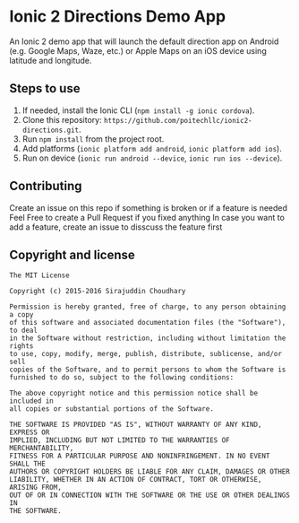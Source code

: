 # Ionic 2 Directions Demo App
An Ionic 2 demo app that will launch the default direction app on Android (e.g. Google Maps, Waze, etc.) or Apple Maps 
on an iOS device using latitude and longitude.

## Steps to use
1. If needed, install the Ionic CLI (`npm install -g ionic cordova`).
1. Clone this repository: `https://github.com/poitechllc/ionic2-directions.git`.
1. Run `npm install` from the project root.
1. Add platforms (`ionic platform add android`, `ionic platform add ios`).
1. Run on device (`ionic run android --device`, `ionic run ios --device`).


## Contributing

Create an issue on this repo if something is broken or if a feature is needed
Feel Free to create a Pull Request if you fixed anything
In case you want to add a feature, create an issue to disscuss the feature first

## Copyright and license

	The MIT License

	Copyright (c) 2015-2016 Sirajuddin Choudhary

	Permission is hereby granted, free of charge, to any person obtaining a copy
	of this software and associated documentation files (the "Software"), to deal
	in the Software without restriction, including without limitation the rights
	to use, copy, modify, merge, publish, distribute, sublicense, and/or sell
	copies of the Software, and to permit persons to whom the Software is
	furnished to do so, subject to the following conditions:

	The above copyright notice and this permission notice shall be included in
	all copies or substantial portions of the Software.

	THE SOFTWARE IS PROVIDED "AS IS", WITHOUT WARRANTY OF ANY KIND, EXPRESS OR
	IMPLIED, INCLUDING BUT NOT LIMITED TO THE WARRANTIES OF MERCHANTABILITY,
	FITNESS FOR A PARTICULAR PURPOSE AND NONINFRINGEMENT. IN NO EVENT SHALL THE
	AUTHORS OR COPYRIGHT HOLDERS BE LIABLE FOR ANY CLAIM, DAMAGES OR OTHER
	LIABILITY, WHETHER IN AN ACTION OF CONTRACT, TORT OR OTHERWISE, ARISING FROM,
	OUT OF OR IN CONNECTION WITH THE SOFTWARE OR THE USE OR OTHER DEALINGS IN
	THE SOFTWARE.
